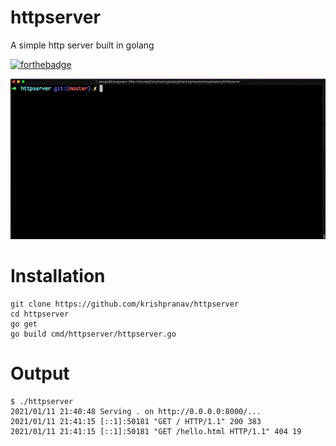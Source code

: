 # httpserver
A simple http server built in golang

[![forthebadge](https://forthebadge.com/images/badges/made-with-go.svg)](https://forthebadge.com)

<img src="https://github.com/krishpranav/httpserver/blob/master/gif/httpserver.gif"></img>

# Installation
```
git clone https://github.com/krishpranav/httpserver
cd httpserver
go get
go build cmd/httpserver/httpserver.go
```

# Output
```
$ ./httpserver
2021/01/11 21:40:48 Serving . on http://0.0.0.0:8000/...
2021/01/11 21:41:15 [::1]:50181 "GET / HTTP/1.1" 200 383
2021/01/11 21:41:15 [::1]:50181 "GET /hello.html HTTP/1.1" 404 19
```
